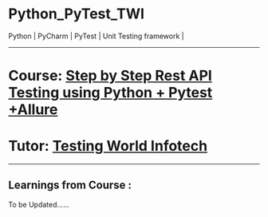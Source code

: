# Python_PyTest_TWI
Python | PyCharm | PyTest | Unit Testing framework | 

------------------------------------------------------------------------------------------------------------------------
# Course: <a href="https://www.udemy.com/course/api-testing-python/">Step by Step Rest API Testing using Python + Pytest +Allure</a>

# Tutor: <a href="https://www.udemy.com/user/technology-world/"> Testing World Infotech</a>
------------------------------------------------------------------------------------------------------------------------
Learnings from Course : 
------------------------------------------------------------------------------------------------------------------------

To be Updated......
